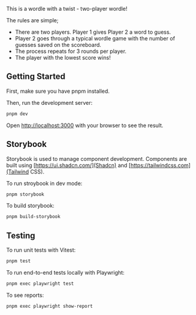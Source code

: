 This is a wordle with a twist - two-player wordle!

The rules are simple;

- There are two players. Player 1 gives Player 2 a word to guess.
- Player 2 goes through a typical wordle game with the number of guesses saved on the scoreboard.
- The process repeats for 3 rounds per player.
- The player with the lowest score wins!

## Getting Started

First, make sure you have pnpm installed.

Then, run the development server:

```bash
pnpm dev
```

Open [http://localhost:3000](http://localhost:3000) with your browser to see the result.

## Storybook

Storybook is used to manage component development. Components are built using [https://ui.shadcn.com/](Shadcn) and [https://tailwindcss.com](Tailwind CSS).

To run stroybook in dev mode:

```bash
pnpm storybook
```

To build storybook:

```bash
pnpm build-storybook
```

## Testing

To run unit tests with Vitest:

```bash
pnpm test
```

To run end-to-end tests locally with Playwright:

```bash
pnpm exec playwright test
```

To see reports:

```bash
pnpm exec playwright show-report
```
